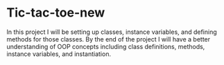 # Tic-tac-toe-new
In this project I will be setting up classes, instance variables, and defining methods for those classes. By the end of the project I will have a better understanding of OOP concepts including class definitions, methods, instance variables, and instantiation.
